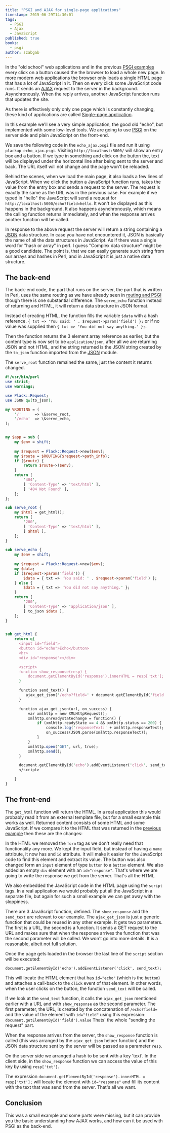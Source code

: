 ```yaml
---
title: "PSGI and AJAX for single-page applications"
timestamp: 2015-06-29T14:30:01
tags:
  - PSGI
  - Ajax
  - JavaScript
published: true
books:
  - psgi
author: szabgab
---
```



In the "old school" web applications and in the previous [PSGI examples](/psgi) every click on a button caused the
the browser to load a whole new page. In more modern web applications the browser only loads a single HTML page that has
a lot of JavaScript in it. Then on every click some JavaScript code runs. It sends an
[AJAX](http://en.wikipedia.org/wiki/Ajax_(programming)) request to the server in the background. Asynchronously.
When the reply arrives, another JavaScript function runs that updates the site.

As there is effectively only only one page which is constantly changing, these kind of applications are
called [Single-page application](http://en.wikipedia.org/wiki/Single-page_application).


In this example we'll see a very simple application, the good old "echo", but implemented with some low-level tools.
We are going to use [PSGI](/psgi) on the server side and plain JavaScript on the front-end. 

We save the following code in the `echo_ajax.psgi` file and run it using `plackup echo_ajax.psgi`.
Visiting `http://localhost:5000/` will show an entry box and a button. If we type in something and click on
the button the, text will be displayed under the horizontal line after being sent to the server and back.
The URL itself will not change and the page won't be reloaded.

Behind the scenes, when we load the main page, it also loads a few lines of JavaScript. When we click the button
a JavaScript function runs, takes the value from the entry box and sends a request to the server. The request is
exactly the same as the URL was in the previous case. For example if we typed in "hello" the JavaScript will
send a request for `http://localhost:5000/echo?field=hello`. It won't be displayed as this happens in the background.
It also happens asynchronously, which means the calling function returns immediately, and when the response arrives
another function will be called.

In response to the above request the server will return a string containing a [JSON](http://json.org/) data structure.
In case you have not encountered it, JSON is basically the name of all the data structures in JavaScript. As if there was a single word
for "hash or array" in perl. I guess "Complex data structure" might be a good candidate.
The point is, that we can easily generate such string from our arrays and hashes in Perl, and in JavaScript it is
just a native data structure.

## The back-end

The back-end code, the part that runs on the server, the part that is written in Perl, uses the same routing as we have already
seen in [routing and PSGI](/routing-with-psgi) though there is one substantial difference.
The `serve_echo` function instead of returning and HTML, it will return a data structure in JSON format.

Instead of creating HTML, the function fills the variable `$data` with a hash reference.
`{ txt => 'You said: ' . $request->param('field') };` or if no value was supplied
then `{ txt => 'You did not say anything.' };`.

Then the function returns the 3 element array reference as earlier, but the content type is
now set to be `application/json`, after all we are returning JSON and not HTML,
and the string returned is the JSON string created by the `to_json` function
imported from the [JSON](https://metacpan.org/pod/JSON) module.

The `serve_root` function remained the same, just the content it returns changed.


```perl
#!/usr/bin/perl
use strict;
use warnings;

use Plack::Request;
use JSON qw(to_json);

my %ROUTING = (
    '/'      => \&serve_root,
    '/echo'  => \&serve_echo,
);


my $app = sub {
    my $env = shift;
 
    my $request = Plack::Request->new($env);
    my $route = $ROUTING{$request->path_info};
    if ($route) {
        return $route->($env);
    }
    return [
        '404',
        [ 'Content-Type' => 'text/html' ],
        [ '404 Not Found' ],
    ];
};

sub serve_root {
    my $html = get_html();
    return [
        '200',
        [ 'Content-Type' => 'text/html' ],
        [ $html ],
    ];
} 

sub serve_echo {
    my $env = shift;
 
    my $request = Plack::Request->new($env);
    my $data;
    if ($request->param('field')) {
        $data = { txt => 'You said: ' . $request->param('field') };
    } else {
        $data = { txt => 'You did not say anything.' };
    }
    return [
        '200',
        [ 'Content-Type' => 'application/json' ],
        [ to_json $data ],
    ];
}


sub get_html {
    return q{
      <input id="field">
      <button id="echo">Echo</button>
      <hr>
      <div id="response"></div>

      <script>
      function show_response(resp) {
          document.getElementById('response').innerHTML = resp['txt'];
      }

      function send_text() {
         ajax_get_json('/echo?field=' + document.getElementById('field').value, show_response);
      }

      function ajax_get_json(url, on_success) {
          var xmlhttp = new XMLHttpRequest();
          xmlhttp.onreadystatechange = function() {
              if (xmlhttp.readyState == 4 && xmlhttp.status == 200) {
                  console.log('responseText:' + xmlhttp.responseText);
                  on_success(JSON.parse(xmlhttp.responseText));
              }
          }
          xmlhttp.open("GET", url, true);
          xmlhttp.send();
      }

      document.getElementById('echo').addEventListener('click', send_text);
      </script>

    }
}
```


## The front-end

The `get_html` function will return the HTML. In a real application this would probably read it from an
external template file, but for a small example this works as well. Returned content consists of some HTML and some JavaScript.
If we compare it to the HTML that was returned in the [previous example](/routing-with-psgi)
then these are the changes:

In the HTML we removed the `form` tag as we don't really need that functionality any more. We kept the input field,
but instead of having a `name` attribute, it now has and `id` attribute. It will make it easier for the JavaScript
code to find this element and extract its value. The button was also changed form an `input` element
of type `button` to a `button` element. We also added an empty `div` element with an `id="response"`.
That's where we are going to write the response we get from the server. That's all the HTML.

We also embedded the JavaScript code in the HTML page using the `script` tags. In a real application we would probably put
all the JavaScript in a separate file, but again for such a small example we can get away with the sloppiness.

There are 3 JavaScript function, defined. The `show_response` and the `send_text` are relevant to our
example. The `ajax_get_json` is just a generic function that could be reused in any other example. It gets two parameters.
The first is a URL, the second is a function. It sends a GET request to the URL and makes sure that when the response arrives
the function that was the second parameter will be called. We won't go into more details. It is a reasonable, albeit not full solution.

Once the page gets loaded in the browser the last line of the `script` section will be executed:

```
document.getElementById('echo').addEventListener('click', send_text);
```

This will locate the HTML element that has `id="echo"` (which is the `button`) and attaches a call-back to the
`click` event of that element. In other words, when the user clicks on the button, the function `send_text`
will be called.

If we look at the `send_text` function, it calls the `ajax_get_json` mentioned earlier with a URL
and with `show_response` as the second parameter. The first parameter, the URL, is created by the concatenation of
`/echo?field=` and the value of the element with `id="field"` using this expression:
`document.getElementById('field').value`
Thats' the whole "sending the request" part.

When the response arrives from the server, the `show_response` function is called (this was arranged by the
`ajax_get_json` helper function) and the JSON data structure sent by the server will be passed as a parameter `resp`.

On the server side we arranged a hash to be sent with a key 'text'. In the client side, in the `show_response`
function we can access the value of this key by using `resp['txt']`.

The expression `document.getElementById('response').innerHTML = resp['txt'];` will locate the element with `id="response"`
and fill its content with the text that was send from the server. That's all we want.


## Conclusion

This was a small example and some parts were missing, but it can provide you the basic understanding how AJAX works,
and how can it be used with PSGI as the back-end.

